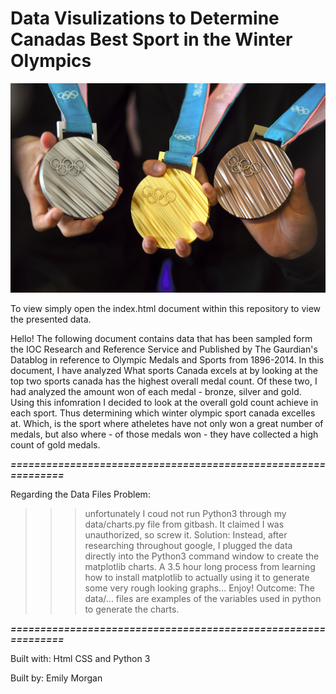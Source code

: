 # Data Visulizations to Determine Canadas Best Sport in the Winter Olympics
<img src="images/medals.jpg" alt="Olympic Medals">

To view simply open the index.html document within this repository to view the presented data.

Hello! 
The following document contains data that has been sampled form the IOC Research and Reference Service and Published by The Gaurdian's Datablog in reference to Olympic Medals and Sports from 1896-2014. In this document, I have analyzed What sports Canada excels at by looking at the top two sports canada has the highest overall medal count. Of these two, I had analyzed the amount won of each medal - bronze, silver and gold. Using this infomration I decided to look at the overall gold count achieve in each sport. Thus determining which winter olympic sport canada excelles at. Which, is the sport where atheletes have not only won a great number of medals, but also where - of those medals won - they have collected a high count of gold medals. 

*******==============================================================*******

Regarding the Data Files
Problem:
>>> unfortunately I coud not run Python3 through my data/charts.py file from gitbash. It claimed I was unauthorized, so screw it. 
Solution:
>>>Instead, after researching throughout google, I plugged the data directly into the Python3 command window to create the matplotlib charts. A 3.5 hour long process from learning how to install matplotlib to actually using it to generate some very rough looking graphs...
Enjoy!
Outcome: 
>>>The data/... files are examples of the variables used in python to generate the charts. 

*******==============================================================*******
 


Built with:
Html CSS and Python 3

Built by:
Emily Morgan